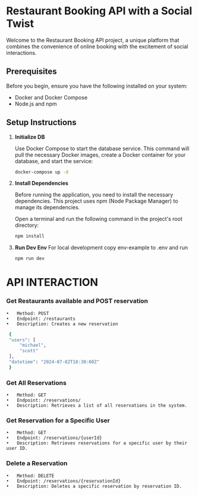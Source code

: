 # Restaurant Booking API with a Social Twist

Welcome to the Restaurant Booking API project, a unique platform that combines the convenience of online booking with the excitement of social interactions.

## Prerequisites

Before you begin, ensure you have the following installed on your system:

- Docker and Docker Compose
- Node.js and npm

## Setup Instructions

1. **Initialize DB**

   Use Docker Compose to start the database service. This command will pull the necessary Docker images, create a Docker container for your database, and start the service:

   ```bash
   docker-compose up -d

   ```

2. **Install Dependencies**

   Before running the application, you need to install the necessary dependencies. This project uses npm (Node Package Manager) to manage its dependencies.

   Open a terminal and run the following command in the project's root directory:

   ```bash
   npm install
   ```

3. **Run Dev Env**
   For local development copy env-example to .env and run

   ```bash
   npm run dev
   ```

# API INTERACTION

### Get Restaurants available and POST reservation

    •	Method: POST
    •	Endpoint: /restaurants
    •	Description: Creates a new reservation

```bash
 {
 "users": [
     "michael",
     "scott"
 ],
 "datetime": "2024-07-02T18:30:00Z"
 }
```

### Get All Reservations

    •	Method: GET
    •	Endpoint: /reservations/
    •	Description: Retrieves a list of all reservations in the system.

### Get Reservation for a Specific User

    •	Method: GET
    •	Endpoint: /reservations/{userId}
    •	Description: Retrieves reservations for a specific user by their user ID.

### Delete a Reservation

    •	Method: DELETE
    •	Endpoint: /reservations/{reservationId}
    •	Description: Deletes a specific reservation by reservation ID.
